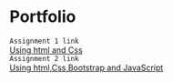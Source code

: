 # Portfolio
<code>Assignment 1 link </code> 
  <br>
  <a href="https://adilwaheed786.github.io/Portfolio/"> Using html and Css <a>
<br>
<code>Assignment 2 link </code>
<br>
<a href="https://adilwaheed786.github.io/Portfolio/Bootstrap/index.html">Using html,Css,Bootstrap and JavaScript<a>
